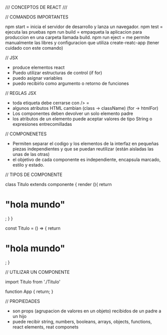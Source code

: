 /// CONCEPTOS DE REACT ///

// COMANDOS IMPORTANTES

npm start = inicia el servidor de desarrollo y lanza un navegador.
npm test = ejecuta las pruebas
npm run build = empaqueta la aplicacion para produccion en una carpeta llamada build.
npm run eject = me permite manualmente las libres y configuracion que utiliza create-reatc-app (tener cuidado con este comando)

// JSX

- produce elementos react
- Puedo utilizar estructuras de control (if for)
- puedo asignar variables
- puedo recibirlo como argumento o retorno de funciones

// REGLAS JSX

- toda etiqueta debe cerrarse con /> = <br />
- algunos atributos HTML cambian (class -> className) (for -> htmlFor)
- Los componentes deben devolver un solo elemento padre
- los atributos de un elemento puede aceptar valores de tipo String o expresiones entrecomilladas

// COMPONENETES 

- Permiten separar el codigo y los elementos de la interfaz en pequeñas piezas independientes y que se puedan reutilizar
(están aisladas las unas de las otras)
- el objetivo de cada componente es independiente, encapsula marcado, estilo y estado.

// TIPOS DE COMPONENTE

class Titulo extends componente {
    render (){
        return <h1>"hola mundo"</h1>;
    }
}

const Titulo = () => {
    return <h1>"hola mundo"</h1>;
}

// UTILIZAR UN COMPONENTE

import Titulo from './Titulo'

function App {
    return<Titulo/>;
}


// PROPIEDADES

- son props (agrupacion de valores en un objeto) recibidos de un padre a un hijo 
- puede recibir string, numbers, booleans, arrays, objects, functions, react elements, reat componets

